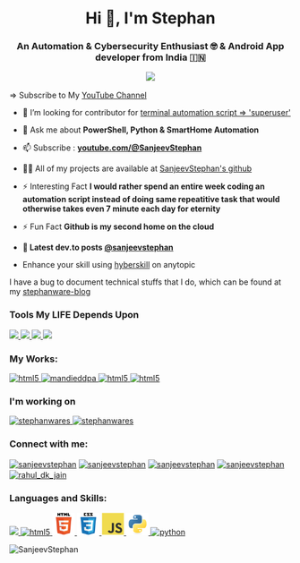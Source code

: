 <h1 align="center">Hi 👋, I'm Stephan</h1>

<h3 align="center">An Automation & Cybersecurity Enthusiast 🤓 & Android App developer from India 🇮🇳</h3>
<p align="center">
    <a href="https://www.youtube.com/@SanjeevStephan?sub_confirmation=1">
       <img src="https://img.shields.io/badge/YouTube-FF0000?style=for-the-badge&logo=youtube&logoColor=white">
    </a>
 </p>
 
<p align="left">=> Subscribe to My <a href="https://www.youtube.com/@SanjeevStephan?sub_confirmation=1" target="blank">YouTube Channel</a> </p>

<!-- <p align="left"> <a href="https://twitter.com/sanjeevstephan" target="blank"><img src="https://img.shields.io/youtube/follow/sanjeevstephan?logo=youtube&style=for-the-badge" alt="sanjeevstephan" /></a> </p> -->



- 🤔 I’m looking for contributor for [terminal automation script => 'superuser'](https://github.com/SanjeevStephan/superuser)

- 💬 Ask me about **PowerShell, Python & SmartHome Automation**

- 📫 Subscribe : **[youtube.com/@SanjeevStephan](https://www.youtube.com/@SanjeevStephan?sub_confirmation=1)**  

- 👨‍💻 All of my projects are available at [SanjeevStephan's github](https://sanjeevstephan.github.io/)

- ⚡ Interesting Fact **I would rather spend an entire week coding an automation script instead of doing same repeatitive task that would otherwise takes even 7 minute each day for eternity**

- ⚡ Fun Fact  **Github is my second home on the cloud**
- **📕 Latest dev.to posts [@sanjeevstephan](https://dev.to/sanjeevstephan)**
- Enhance your skill using [hyberskill](https://hyperskill.org/knowledge-map) on anytopic

I have a bug to document technical stuffs that I do, which can be found at my [stephanware-blog](https://stephanwares.github.io/)

<h3 align="left">Tools My LIFE Depends Upon</h3>
<p align="left">
     <a href="https://www.youtube.com/@SanjeevStephan?sub_confirmation=1">
        <img src="https://img.shields.io/badge/Android-3DDC84?style=for-the-badge&logo=android&logoColor=white">
    </a>    
     <a href="https://www.youtube.com/@SanjeevStephan?sub_confirmation=1">
        <img src="https://img.shields.io/badge/Linux-FCC624?style=for-the-badge&logo=linux&logoColor=black">
    </a>   
     <a href="https://www.youtube.com/@SanjeevStephan?sub_confirmation=1">
        <img src="https://img.shields.io/badge/Python-3776AB?style=for-the-badge&logo=python&logoColor=white">
    </a>    
    <a href="https://www.youtube.com/@SanjeevStephan?sub_confirmation=1">
        <img src="https://img.shields.io/badge/Windows-0078D6?style=for-the-badge&logo=windows&logoColor=white">
    </a>   
</p>

<h3 align="left">My Works:</h3>
<p align="left">
    <a href="https://wosanthali.github.io/" target="_blank"> <img src="https://avatars.githubusercontent.com/u/132732229?s=400&u=cfca1c76f0809ddd20fee927c4f35fe35a7a6790&v=4" alt="html5" width="90" height="90"/> </a>
    <a href="https://mandieddpa.github.io/"> <img src="https://ctsmarthome.in/assets/img/github/mandieddpa.png" alt="mandieddpa" width="220" height="90"/> </a>
     <a href="https://ctsmarthome.in" target="_blank"> <img src="https://avatars.githubusercontent.com/u/132699848?s=200&v=4" alt="html5" width="90" height="90"/> </a>
         <a href="https://github.com/SanjeevStephan/superuser" target="_blank"> <img src="https://149351115.v2.pressablecdn.com/wp-content/uploads/2017/02/superuser-logo-winner.png" alt="html5" width="160" height="60"/> </a>
    
 </p>
 
<h3 align="left">I'm working on</h3>
<p align="left">
 <a href="https://stephanwares.github.io/"> <img src="https://ctsmarthome.in/assets/img/github/Stephanware-projects-transparent.png" alt="stephanwares" width="210" height="200"/> </a>     
 <a href="https://github.com/TCAGodda"> <img src="https://avatars.githubusercontent.com/u/140470854?s=200&v=4" alt="stephanwares" width="210" height="200"/> </a>   
    </p>





 
</p>

<h3 align="left">Connect with me:</h3>
<p align="left">
<a href="https://codepen.io/sanjeevstephan" target="blank"><img align="center" src="https://cdn.jsdelivr.net/npm/simple-icons@3.0.1/icons/codepen.svg" alt="sanjeevstephan" height="30" width="40" /></a>
<a href="https://dev.to/sanjeevstephan" target="blank"><img align="center" src="https://cdn.jsdelivr.net/npm/simple-icons@3.0.1/icons/dev-dot-to.svg" alt="sanjeevstephan" height="30" width="40" /></a>
<a href="https://twitter.com/sanjeevstephan" target="blank"><img align="center" src="https://cdn.jsdelivr.net/npm/simple-icons@3.0.1/icons/twitter.svg" alt="sanjeevstephan" height="30" width="40" /></a>
<a href="https://linkedin.com/in/sanjeevstephan" target="blank"><img align="center" src="https://cdn.jsdelivr.net/npm/simple-icons@3.0.1/icons/linkedin.svg" alt="sanjeevstephan" height="30" width="40" /></a>
<a href="https://instagram.com/sanjeevstephan" target="blank"><img align="center" src="https://cdn.jsdelivr.net/npm/simple-icons@3.0.1/icons/instagram.svg" alt="rahul_dk_jain" height="30" width="40" /></a>
</p>


<!-- BLOG-POST-LIST:START 
- [How I improved my GitHub profile?](https://dev.to/sanjeevstephan/how-i-improved-my-github-profile-480c)
- [Awesome FrontendMasters course resources](https://dev.to/sanjeevstephan/awesome-frontendmasters-course-resources-1gj2)
- [How to start and promote your open-source project?](https://dev.to/sanjeevstephan/how-to-start-and-promote-your-open-source-project-3ebp)
- [How to gain 1000+ stars on an open-source project quickly?](https://dev.to/sanjeevstephan/how-my-project-repo-reached-200-stars-in-less-than-36-hours-on-github-2l15)
<!-- BLOG-POST-LIST:END -->

<h3 align="left">Languages and Skills:</h3>
<p align="left">   
    <a href="https://www.w3.org/html/" target="_blank"> 
        <img src="https://img.icons8.com/color/48/null/android-os.png"/> 
    </a>
    <a href="https://www.w3.org/html/" target="_blank"> 
        <img src="https://cdn.jsdelivr.net/npm/simple-icons@3.0.1/icons/arduino.svg" alt="html5" width="40" height="40"/> 
    </a>
    <a href="https://www.w3.org/html/" target="_blank"> 
        <img src="https://raw.githubusercontent.com/devicons/devicon/master/icons/html5/html5-original-wordmark.svg" alt="html5" width="40" height="40"/> 
    </a>
    <a href="https://www.w3.org/html/" target="_blank"> 
         <img src="https://raw.githubusercontent.com/devicons/devicon/master/icons/css3/css3-original-wordmark.svg" alt="css3" width="40" height="40"/> 
    </a>
    <a href="https://developer.mozilla.org/en-US/docs/Web/JavaScript" target="_blank"> 
        <img src="https://raw.githubusercontent.com/devicons/devicon/master/icons/javascript/javascript-original.svg" alt="javascript" width="40" height="40"/> 
    </a>
    <a href="https://www.python.org" target="_blank"> 
        <img src="https://raw.githubusercontent.com/devicons/devicon/master/icons/python/python-original.svg" alt="python" width="40" height="40"/> 
    </a>
    <a href="https://www.python.org" target="_blank"> 
        <img src="https://cdn.jsdelivr.net/npm/simple-icons@3.0.1/icons/powershell.svg" alt="python" width="40" height="40"/> 
    </a>

  </p>


<p align="left"> <img src=https://github-readme-stats.vercel.app/api?username=SanjeevStephan&show_icons=true alt=SanjeevStephan /> </p>
